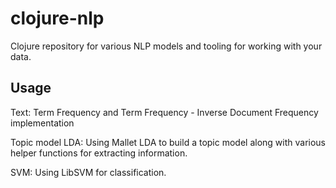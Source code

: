 # clojure-nlp

Clojure repository for various NLP models and tooling for working with your data.



## Usage

Text: Term Frequency and Term Frequency - Inverse Document Frequency implementation

Topic model LDA: Using Mallet LDA to build a topic model along with various helper functions for extracting information.

SVM: Using LibSVM for classification.
